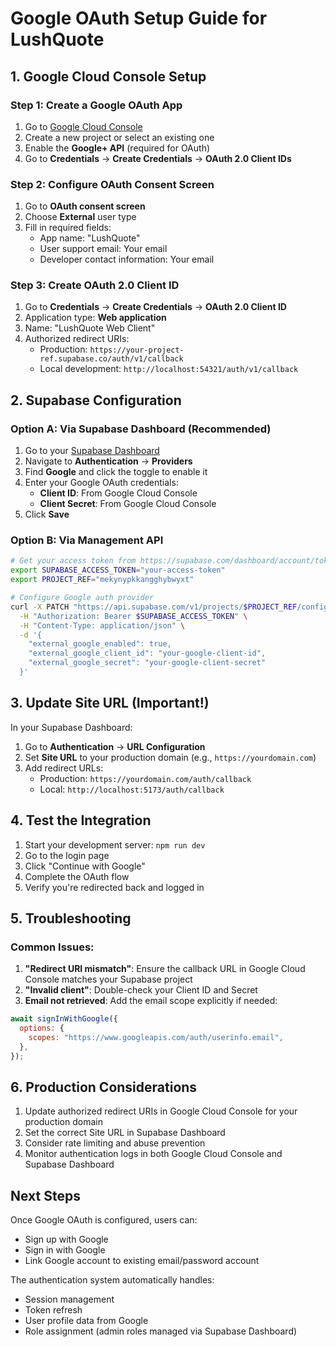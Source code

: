 # Google OAuth Setup Guide for LushQuote

## 1. Google Cloud Console Setup

### Step 1: Create a Google OAuth App

1. Go to [Google Cloud Console](https://console.cloud.google.com/)
2. Create a new project or select an existing one
3. Enable the **Google+ API** (required for OAuth)
4. Go to **Credentials** → **Create Credentials** → **OAuth 2.0 Client IDs**

### Step 2: Configure OAuth Consent Screen

1. Go to **OAuth consent screen**
2. Choose **External** user type
3. Fill in required fields:
   - App name: "LushQuote"
   - User support email: Your email
   - Developer contact information: Your email

### Step 3: Create OAuth 2.0 Client ID

1. Go to **Credentials** → **Create Credentials** → **OAuth 2.0 Client ID**
2. Application type: **Web application**
3. Name: "LushQuote Web Client"
4. Authorized redirect URIs:
   - Production: `https://your-project-ref.supabase.co/auth/v1/callback`
   - Local development: `http://localhost:54321/auth/v1/callback`

## 2. Supabase Configuration

### Option A: Via Supabase Dashboard (Recommended)

1. Go to your [Supabase Dashboard](https://app.supabase.com/)
2. Navigate to **Authentication** → **Providers**
3. Find **Google** and click the toggle to enable it
4. Enter your Google OAuth credentials:
   - **Client ID**: From Google Cloud Console
   - **Client Secret**: From Google Cloud Console
5. Click **Save**

### Option B: Via Management API

```bash
# Get your access token from https://supabase.com/dashboard/account/tokens
export SUPABASE_ACCESS_TOKEN="your-access-token"
export PROJECT_REF="mekynypkkangghybwyxt"

# Configure Google auth provider
curl -X PATCH "https://api.supabase.com/v1/projects/$PROJECT_REF/config/auth" \
  -H "Authorization: Bearer $SUPABASE_ACCESS_TOKEN" \
  -H "Content-Type: application/json" \
  -d '{
    "external_google_enabled": true,
    "external_google_client_id": "your-google-client-id",
    "external_google_secret": "your-google-client-secret"
  }'
```

## 3. Update Site URL (Important!)

In your Supabase Dashboard:

1. Go to **Authentication** → **URL Configuration**
2. Set **Site URL** to your production domain (e.g., `https://yourdomain.com`)
3. Add redirect URLs:
   - Production: `https://yourdomain.com/auth/callback`
   - Local: `http://localhost:5173/auth/callback`

## 4. Test the Integration

1. Start your development server: `npm run dev`
2. Go to the login page
3. Click "Continue with Google"
4. Complete the OAuth flow
5. Verify you're redirected back and logged in

## 5. Troubleshooting

### Common Issues:

1. **"Redirect URI mismatch"**: Ensure the callback URL in Google Cloud Console matches your Supabase project
2. **"Invalid client"**: Double-check your Client ID and Secret
3. **Email not retrieved**: Add the email scope explicitly if needed:

```javascript
await signInWithGoogle({
  options: {
    scopes: "https://www.googleapis.com/auth/userinfo.email",
  },
});
```

## 6. Production Considerations

1. Update authorized redirect URIs in Google Cloud Console for your production domain
2. Set the correct Site URL in Supabase Dashboard
3. Consider rate limiting and abuse prevention
4. Monitor authentication logs in both Google Cloud Console and Supabase Dashboard

## Next Steps

Once Google OAuth is configured, users can:

- Sign up with Google
- Sign in with Google
- Link Google account to existing email/password account

The authentication system automatically handles:

- Session management
- Token refresh
- User profile data from Google
- Role assignment (admin roles managed via Supabase Dashboard)
